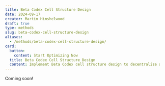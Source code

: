 ```yaml
---
title: Beta Codex Cell Structure Design
date: 2024-09-17
creator: Martin Hinshelwood
draft: true
type: methods
slug: beta-codex-cell-structure-design
aliases:
  - /methods/beta-codex-cell-structure-design/
card:
  button:
    content: Start Optimizing Now
  title: Beta Codex Cell Structure Design
  content: Implement Beta Codex cell structure design to decentralize and scale your organization. Create a flexible, adaptive team structure that promotes innovation.
---
```


Coming soon!
